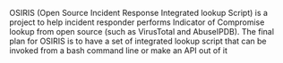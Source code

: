 OSIRIS (Open Source Incident Response Integrated lookup Script) is a project to help incident responder performs Indicator of Compromise lookup from open source (such as VirusTotal and AbuseIPDB). The final plan for OSIRIS is to have a set of integrated lookup script that can be invoked from a bash command line or make an API out of it
